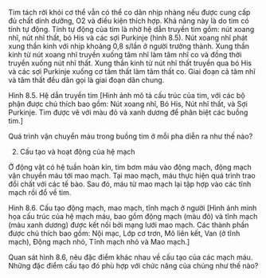 Tim tách rời khỏi cơ thể vẫn có thể co dãn nhịp nhàng nếu được cung cấp đủ chất dinh dưỡng, O2 và điều kiện thích hợp. Khả năng này là do tim có tính tự động. Tính tự động của tim là nhờ hệ dẫn truyền tim gồm: nút xoang nhĩ, nút nhĩ thất, bó His và các sợi Purkinje (hình 8.5). Nút xoang nhĩ phát xung thần kinh với nhịp khoảng 0,8 s/lần ở người trưởng thành. Xung thần kinh từ nút xoang nhĩ truyền xuống tâm nhĩ làm tâm nhĩ co và đồng thời truyền xuống nút nhĩ thất. Xung thần kinh từ nút nhĩ thất truyền qua bó His và các sợi Purkinje xuống cơ tâm thất làm tâm thất co. Giai đoạn cả tâm nhĩ và tâm thất đều dãn gọi là giai đoạn dãn chung.

Hình 8.5. Hệ dẫn truyền tim
[Hình ảnh mô tả cấu trúc của tim, với các bộ phận được chú thích bao gồm: Nút xoang nhĩ, Bó His, Nút nhĩ thất, và Sợi Purkinje. Tim được vẽ với màu đỏ và xanh dương để phân biệt các buồng tim.]

Quá trình vận chuyển máu trong buồng tim ở mỗi pha diễn ra như thế nào?

2. Cấu tạo và hoạt động của hệ mạch

Ở động vật có hệ tuần hoàn kín, tim bơm máu vào động mạch, động mạch vận chuyển máu tới mao mạch. Tại mao mạch, máu thực hiện quá trình trao đổi chất với các tế bào. Sau đó, máu từ mao mạch lại tập hợp vào các tĩnh mạch rồi đổ về tim.

Hình 8.6. Cấu tạo động mạch, mao mạch, tĩnh mạch ở người
[Hình ảnh minh họa cấu trúc của hệ mạch máu, bao gồm động mạch (màu đỏ) và tĩnh mạch (màu xanh dương) được kết nối bởi mạng lưới mao mạch. Các thành phần được chú thích bao gồm: Nội mạc, Lớp cơ trơn, Mô liên kết, Van (ở tĩnh mạch), Động mạch nhỏ, Tĩnh mạch nhỏ và Mao mạch.]

Quan sát hình 8.6, nêu đặc điểm khác nhau về cấu tạo của các mạch máu. Những đặc điểm cấu tạo đó phù hợp với chức năng của chúng như thế nào?